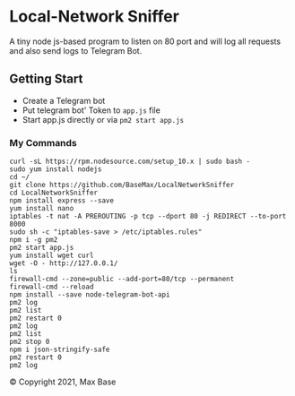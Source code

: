 # Local-Network Sniffer

A tiny node js-based program to listen on 80 port and will log all requests and also send logs to Telegram Bot.

## Getting Start

- Create a Telegram bot
- Put telegram bot' Token to `app.js` file
- Start app.js directly or via `pm2 start app.js`

### My Commands

```
curl -sL https://rpm.nodesource.com/setup_10.x | sudo bash -
sudo yum install nodejs
cd ~/
git clone https://github.com/BaseMax/LocalNetworkSniffer
cd LocalNetworkSniffer
npm install express --save
yum install nano
iptables -t nat -A PREROUTING -p tcp --dport 80 -j REDIRECT --to-port 8000
sudo sh -c "iptables-save > /etc/iptables.rules"
npm i -g pm2
pm2 start app.js
yum install wget curl
wget -O - http://127.0.0.1/
ls
firewall-cmd --zone=public --add-port=80/tcp --permanent
firewall-cmd --reload
npm install --save node-telegram-bot-api
pm2 log
pm2 list
pm2 restart 0
pm2 log
pm2 list
pm2 stop 0
npm i json-stringify-safe
pm2 restart 0
pm2 log
```

© Copyright 2021, Max Base
